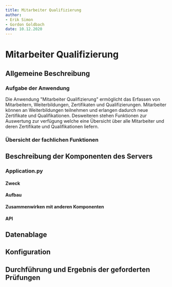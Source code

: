 ```yaml
---
title: Mitarbeiter Qualifizierung
author:
- Erik Simon
- Gordon Goldbach
date: 10.12.2020
---
```


# Mitarbeiter Qualifizierung

## Allgemeine Beschreibung

### Aufgabe der Anwendung

Die Anwendung "Mitarbeiter Qualifizierung" ermöglicht das Erfassen von Mitarbeitern, Weiterbildungen, Zertifikaten und Qualifizierungen.
Mitarbeiter können an Weiterbildungen teilnehmen und erlangen dadurch neue Zertifikate und Qualifikationen.
Desweiteren stehen Funktionen zur Auswertung zur verfügung welche eine Übersicht über alle Mitarbeiter und deren Zertifikate und Qualifikationen liefern.

### Übersicht der fachlichen Funktionen

## Beschreibung der Komponenten des Servers

### Application.py

#### Zweck

#### Aufbau

#### Zusammenwirken mit anderen Komponenten

#### API

## Datenablage

## Konfiguration

## Durchführung und Ergebnis der geforderten Prüfungen
